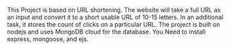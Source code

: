 This Project is based on URL shortening. The website will take a full URL as an input and convert it to a short usable URL of 10-15 letters. In an additional task, it stores the count of clicks on a particular URL.
The project is built on nodejs and uses MongoDB cloud for the database.
You Need to install express, mongoose, and ejs. 
